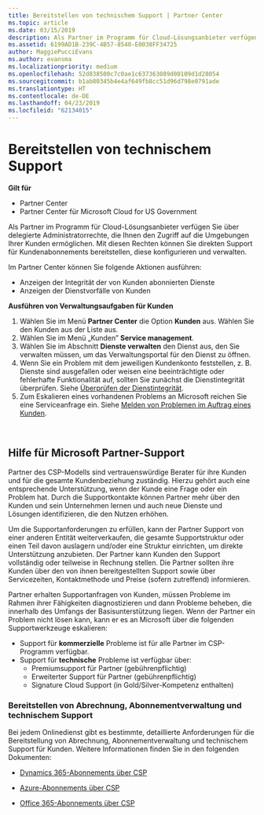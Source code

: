 ```yaml
---
title: Bereitstellen von technischem Support | Partner Center
ms.topic: article
ms.date: 03/15/2019
description: Als Partner im Programm für Cloud-Lösungsanbieter verfügen Sie über delegierte Administratorrechte, die Ihnen den Zugriff auf die Umgebungen Ihrer Kunden ermöglichen.
ms.assetid: 6199AD1B-239C-4B57-8540-E0038FF34725
author: MaggiePucciEvans
ms.author: evansma
ms.localizationpriority: medium
ms.openlocfilehash: 52d838500c7c0ae1c637363089d00109d1d28054
ms.sourcegitcommit: b1ab80345b4e4af649fb8cc51d96d798e0791ade
ms.translationtype: HT
ms.contentlocale: de-DE
ms.lasthandoff: 04/23/2019
ms.locfileid: "62134015"
---
```

# <a name="provide-technical-support"></a>Bereitstellen von technischem Support

**Gilt für**

-  Partner Center
-  Partner Center für Microsoft Cloud for US Government


Als Partner im Programm für Cloud-Lösungsanbieter verfügen Sie über delegierte Administratorrechte, die Ihnen den Zugriff auf die Umgebungen Ihrer Kunden ermöglichen. Mit diesen Rechten können Sie direkten Support für Kundenabonnements bereitstellen, diese konfigurieren und verwalten.

Im Partner Center können Sie folgende Aktionen ausführen:

-   Anzeigen der Integrität der von Kunden abonnierten Dienste
-   Anzeigen der Dienstvorfälle von Kunden

**Ausführen von Verwaltungsaufgaben für Kunden**

1.  Wählen Sie im Menü **Partner Center** die Option **Kunden** aus. Wählen Sie den Kunden aus der Liste aus.
2.  Wählen Sie im Menü „Kunden” **Service management**.
3.  Wählen Sie im Abschnitt **Dienste verwalten** den Dienst aus, den Sie verwalten müssen, um das Verwaltungsportal für den Dienst zu öffnen.
4.  Wenn Sie ein Problem mit dem jeweiligen Kundenkonto feststellen, z. B. Dienste sind ausgefallen oder weisen eine beeinträchtigte oder fehlerhafte Funktionalität auf, sollten Sie zunächst die Dienstintegrität überprüfen. Siehe [Überprüfen der Dienstintegrität](check-service-health.md).
5.  Zum Eskalieren eines vorhandenen Problems an Microsoft reichen Sie eine Serviceanfrage ein. Siehe [Melden von Problemen im Auftrag eines Kunden](report-problems-on-behalf-of-a-customer.md).

 
## <a name="microsoft-partner-support-guidance"></a>Hilfe für Microsoft Partner-Support

Partner des CSP-Modells sind vertrauenswürdige Berater für ihre Kunden und für die gesamte Kundenbeziehung zuständig. Hierzu gehört auch eine entsprechende Unterstützung, wenn der Kunde eine Frage oder ein Problem hat. Durch die Supportkontakte können Partner mehr über den Kunden und sein Unternehmen lernen und auch neue Dienste und Lösungen identifizieren, die den Nutzen erhöhen.

Um die Supportanforderungen zu erfüllen, kann der Partner Support von einer anderen Entität weiterverkaufen, die gesamte Supportstruktur oder einen Teil davon auslagern und/oder eine Struktur einrichten, um direkte Unterstützung anzubieten.  Der Partner kann Kunden den Support vollständig oder teilweise in Rechnung stellen. Die Partner sollten ihre Kunden über den von ihnen bereitgestellten Support sowie über Servicezeiten, Kontaktmethode und Preise (sofern zutreffend) informieren. 

Partner erhalten Supportanfragen von Kunden, müssen Probleme im Rahmen ihrer Fähigkeiten diagnostizieren und dann Probleme beheben, die innerhalb des Umfangs der Basisunterstützung liegen. Wenn der Partner ein Problem nicht lösen kann, kann er es an Microsoft über die folgenden Supportwerkzeuge eskalieren:

- Support für **kommerzielle** Probleme ist für alle Partner im CSP-Programm verfügbar.
-   Support für **technische** Probleme ist verfügbar über:
    -   Premiumsupport für Partner (gebührenpflichtig)
    -   Erweiterter Support für Partner (gebührenpflichtig)
    -   Signature Cloud Support (in Gold/Silver-Kompetenz enthalten)

### <a name="providing-billing-subscription-management-and-technical-support"></a>Bereitstellen von Abrechnung, Abonnementverwaltung und technischem Support 

Bei jedem Onlinedienst gibt es bestimmte, detaillierte Anforderungen für die Bereitstellung von Abrechnung, Abonnementverwaltung und technischem Support für Kunden. Weitere Informationen finden Sie in den folgenden Dokumenten:

-   [Dynamics 365-Abonnements über CSP](https://www.microsoftpartnercommunity.com/t5/CSP/Microsoft-Partner-Support-Guidance/m-p/5262#M30)

-   [Azure-Abonnements über CSP](https://www.microsoftpartnercommunity.com/t5/CSP/Microsoft-Partner-Support-Guidance/m-p/5263#M31)

-   [Office 365-Abonnements über CSP](https://www.microsoftpartnercommunity.com/t5/CSP/Microsoft-Partner-Support-Guidance/m-p/5264#M32)
 



